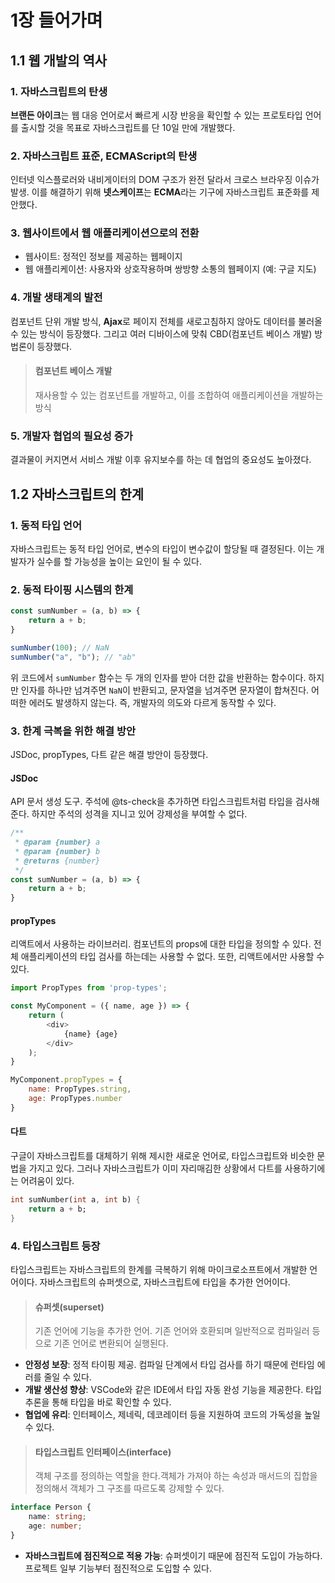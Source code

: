 # 1장 들어가며
## 1.1 웹 개발의 역사
### 1. 자바스크립트의 탄생
**브랜든 아이크**는 웹 대응 언어로서 빠르게 시장 반응을 확인할 수 있는 프로토타입 언어를 출시할 것을 목표로 자바스크립트를 단 10일 만에 개발했다.

### 2. 자바스크립트 표준, ECMAScript의 탄생
인터넷 익스플로러와 내비게이터의 DOM 구조가 완전 달라서 크로스 브라우징 이슈가 발생. 이를 해결하기 위해 **넷스케이프**는 **ECMA**라는 기구에 자바스크립트 표준화를 제안했다.

### 3. 웹사이트에서 웹 애플리케이션으로의 전환
- 웹사이트: 정적인 정보를 제공하는 웹페이지
- 웹 애플리케이션: 사용자와 상호작용하며 쌍방향 소통의 웹페이지 (예: 구글 지도)

### 4. 개발 생태계의 발전
컴포넌트 단위 개발 방식, **Ajax**로 페이지 전체를 새로고침하지 않아도 데이터를 불러올 수 있는 방식이 등장했다. 그리고 여러 디바이스에 맞춰 CBD(컴포넌트 베이스 개발) 방법론이 등장했다.

>  #### 컴포넌트 베이스 개발
>  재사용할 수 있는 컴포넌트를 개발하고, 이를 조합하여 애플리케이션을 개발하는 방식

### 5. 개발자 협업의 필요성 증가
결과물이 커지면서 서비스 개발 이후 유지보수를 하는 데 협업의 중요성도 높아졌다.

## 1.2 자바스크립트의 한계
### 1. 동적 타입 언어
자바스크립트는 동적 타입 언어로, 변수의 타입이 변수값이 할당될 때 결정된다. 이는 개발자가 실수를 할 가능성을 높이는 요인이 될 수 있다.

### 2. 동적 타이핑 시스템의 한계
```javascript
const sumNumber = (a, b) => {
	return a + b;
}

sumNumber(100); // NaN
sumNumber("a", "b"); // "ab"
```
위 코드에서 `sumNumber` 함수는 두 개의 인자를 받아 더한 값을 반환하는 함수이다. 하지만 인자를 하나만 넘겨주면 `NaN`이 반환되고, 문자열을 넘겨주면 문자열이 합쳐진다. 어떠한 에러도 발생하지 않는다. 즉, 개발자의 의도와 다르게 동작할 수 있다.

### 3. 한계 극복을 위한 해결 방안
JSDoc, propTypes, 다트 같은 해결 방안이 등장했다.

#### JSDoc

API 문서 생성 도구. 주석에 @ts-check을 추가하면 타입스크립트처럼 타입을 검사해준다.
하지만 주석의 성격을 지니고 있어 강제성을 부여할 수 없다.

```javascript
/**
 * @param {number} a
 * @param {number} b
 * @returns {number}
 */
const sumNumber = (a, b) => {
	return a + b;
}
```

#### propTypes

리액트에서 사용하는 라이브러리. 컴포넌트의 props에 대한 타입을 정의할 수 있다.
전체 애플리케이션의 타입 검사를 하는데는 사용할 수 없다. 또한, 리액트에서만 사용할 수 있다.

```javascript
import PropTypes from 'prop-types';

const MyComponent = ({ name, age }) => {
	return (
		<div>
			{name} {age}
		</div>
	);
}

MyComponent.propTypes = {
	name: PropTypes.string,
	age: PropTypes.number
}
```

#### 다트
구글이 자바스크립트를 대체하기 위해 제시한 새로운 언어로, 타입스크립트와 비슷한 문법을 가지고 있다. 그러나 자바스크립트가 이미 자리매김한 상황에서 다트를 사용하기에는 어려움이 있다.

```dart
int sumNumber(int a, int b) {
	return a + b;
}
```

### 4. 타입스크립트 등장
타입스크립트는 자바스크립트의 한계를 극복하기 위해 마이크로소프트에서 개발한 언어이다. 자바스크립트의 슈퍼셋으로, 자바스크립트에 타입을 추가한 언어이다.

> #### 슈퍼셋(superset)
> 기존 언어에 기능을 추가한 언어.
> 기존 언어와 호환되며 일반적으로 컴파일러 등으로 기존 언어로 변환되어 실행된다.

- **안정성 보장**: 정적 타이핑 제공. 컴파일 단계에서 타입 검사를 하기 때문에 런타임 에러를 줄일 수 있다.
- **개발 생산성 향상**: VSCode와 같은 IDE에서 타입 자동 완성 기능을 제공한다. 타입 추론을 통해 타입을 바로 확인할 수 있다.
- **협업에 유리**: 인터페이스, 제네릭, 데코레이터 등을 지원하여 코드의 가독성을 높일 수 있다.

> #### 타입스크립트 인터페이스(interface)
> 객체 구조를 정의하는 역할을 한다.객체가 가져야 하는 속성과 매서드의 집합을 정의해서 객체가 그 구조를 따르도록 강제할 수 있다.

```typescript
interface Person {
	name: string;
	age: number;
}
```

- **자바스크립트에 점진적으로 적용 가능**: 슈퍼셋이기 때문에 점진적 도입이 가능하다. 프로젝트 일부 기능부터 점진적으로 도입할 수 있다.
